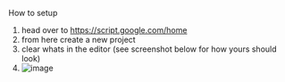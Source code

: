 How to setup

1. head over to https://script.google.com/home
2. from here create a new project
3. clear whats in the editor (see screenshot below for how yours should look)
4. ![image](https://github.com/BillyBourbon/Torn-Scripts-GAS/assets/87441988/93e07c4c-aebb-429f-8b1d-b1d669f09ece)
